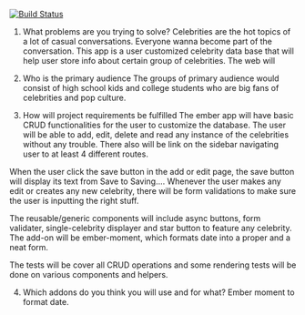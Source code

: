 [![Build Status](https://travis-ci.org/WevenWang/ITP-404-FINAL-PROJECT.svg?branch=master)](https://travis-ci.org/WevenWang/ITP-404-FINAL-PROJECT)

1. What problems are you trying to solve?
Celebrities are the hot topics of a lot of casual conversations. Everyone wanna become part of the conversation. This app is a user customized celebrity data base that will help user store info about certain group of celebrities. The web will

2. Who is the primary audience
The groups of primary audience would consist of high school kids and college students who are big fans of celebrities and pop culture.

3. How will project requirements be fulfilled
The ember app will have basic CRUD functionalities for the user to customize the database. The user will be able to add, edit, delete and read any instance of the celebrities without any trouble. There also will be link on the sidebar navigating user to at least 4 different routes.

When the user click the save button in the add or edit page, the save button will display its text from Save to Saving.... Whenever the user makes any edit or creates any new celebrity, there will be form validations to make sure the user is inputting the right stuff.

The reusable/generic components will include async buttons, form validater, single-celebrity displayer and star button to feature any celebrity. The add-on will be ember-moment, which formats date into a proper and a neat form.

The tests will be cover all CRUD operations and some rendering tests will be done on various components and helpers.



4. Which addons do you think you will use and for what?
Ember moment to format date.
